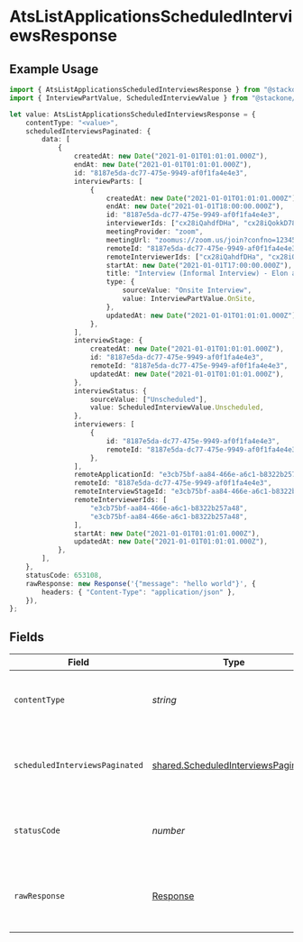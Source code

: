 # AtsListApplicationsScheduledInterviewsResponse

## Example Usage

```typescript
import { AtsListApplicationsScheduledInterviewsResponse } from "@stackone/stackone-client-ts/sdk/models/operations";
import { InterviewPartValue, ScheduledInterviewValue } from "@stackone/stackone-client-ts/sdk/models/shared";

let value: AtsListApplicationsScheduledInterviewsResponse = {
    contentType: "<value>",
    scheduledInterviewsPaginated: {
        data: [
            {
                createdAt: new Date("2021-01-01T01:01:01.000Z"),
                endAt: new Date("2021-01-01T01:01:01.000Z"),
                id: "8187e5da-dc77-475e-9949-af0f1fa4e4e3",
                interviewParts: [
                    {
                        createdAt: new Date("2021-01-01T01:01:01.000Z"),
                        endAt: new Date("2021-01-01T18:00:00.000Z"),
                        id: "8187e5da-dc77-475e-9949-af0f1fa4e4e3",
                        interviewerIds: ["cx28iQahdfDHa", "cx28iQokkD78das"],
                        meetingProvider: "zoom",
                        meetingUrl: "zoomus://zoom.us/join?confno=123456789",
                        remoteId: "8187e5da-dc77-475e-9949-af0f1fa4e4e3",
                        remoteInterviewerIds: ["cx28iQahdfDHa", "cx28iQokkD78das"],
                        startAt: new Date("2021-01-01T17:00:00.000Z"),
                        title: "Interview (Informal Interview) - Elon and StackOne",
                        type: {
                            sourceValue: "Onsite Interview",
                            value: InterviewPartValue.OnSite,
                        },
                        updatedAt: new Date("2021-01-01T01:01:01.000Z"),
                    },
                ],
                interviewStage: {
                    createdAt: new Date("2021-01-01T01:01:01.000Z"),
                    id: "8187e5da-dc77-475e-9949-af0f1fa4e4e3",
                    remoteId: "8187e5da-dc77-475e-9949-af0f1fa4e4e3",
                    updatedAt: new Date("2021-01-01T01:01:01.000Z"),
                },
                interviewStatus: {
                    sourceValue: ["Unscheduled"],
                    value: ScheduledInterviewValue.Unscheduled,
                },
                interviewers: [
                    {
                        id: "8187e5da-dc77-475e-9949-af0f1fa4e4e3",
                        remoteId: "8187e5da-dc77-475e-9949-af0f1fa4e4e3",
                    },
                ],
                remoteApplicationId: "e3cb75bf-aa84-466e-a6c1-b8322b257a48",
                remoteId: "8187e5da-dc77-475e-9949-af0f1fa4e4e3",
                remoteInterviewStageId: "e3cb75bf-aa84-466e-a6c1-b8322b257a48",
                remoteInterviewerIds: [
                    "e3cb75bf-aa84-466e-a6c1-b8322b257a48",
                    "e3cb75bf-aa84-466e-a6c1-b8322b257a48",
                ],
                startAt: new Date("2021-01-01T01:01:01.000Z"),
                updatedAt: new Date("2021-01-01T01:01:01.000Z"),
            },
        ],
    },
    statusCode: 653108,
    rawResponse: new Response('{"message": "hello world"}', {
        headers: { "Content-Type": "application/json" },
    }),
};
```

## Fields

| Field                                                                                             | Type                                                                                              | Required                                                                                          | Description                                                                                       |
| ------------------------------------------------------------------------------------------------- | ------------------------------------------------------------------------------------------------- | ------------------------------------------------------------------------------------------------- | ------------------------------------------------------------------------------------------------- |
| `contentType`                                                                                     | *string*                                                                                          | :heavy_check_mark:                                                                                | HTTP response content type for this operation                                                     |
| `scheduledInterviewsPaginated`                                                                    | [shared.ScheduledInterviewsPaginated](../../../sdk/models/shared/scheduledinterviewspaginated.md) | :heavy_minus_sign:                                                                                | The list of applications scheduled interviews was retrieved.                                      |
| `statusCode`                                                                                      | *number*                                                                                          | :heavy_check_mark:                                                                                | HTTP response status code for this operation                                                      |
| `rawResponse`                                                                                     | [Response](https://developer.mozilla.org/en-US/docs/Web/API/Response)                             | :heavy_check_mark:                                                                                | Raw HTTP response; suitable for custom response parsing                                           |